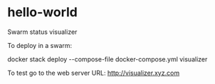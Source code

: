 # hello-world

Swarm status visualizer

To deploy in a swarm:

docker stack deploy --compose-file docker-compose.yml visualizer

To test go to the web server URL: http://visualizer.xyz.com

